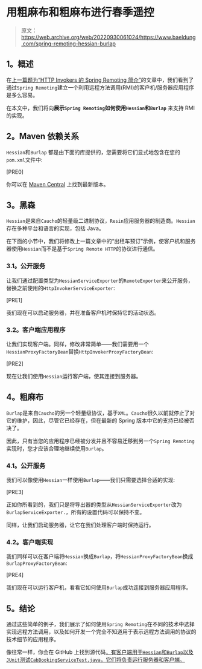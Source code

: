 # 用粗麻布和粗麻布进行春季遥控

> 原文：<https://web.archive.org/web/20220930061024/https://www.baeldung.com/spring-remoting-hessian-burlap>

## **1。概述**

在[上一篇题为“HTTP Invokers 的 Spring Remoting 简介”](/web/20221129010015/https://www.baeldung.com/spring-remoting-http-invoker)的文章中，我们看到了通过`Spring Remoting`建立一个利用远程方法调用(RMI)的客户机/服务器应用程序是多么容易。

在本文中，我们将向**展示`Spring Remoting`如何使用`Hessian`和`Burlap`** 来支持 RMI 的实现。

## **2。Maven 依赖关系**

`Hessian`和`Burlap` 都是由下面的库提供的，您需要将它们显式地包含在您的`pom.xml`文件中:

[PRE0]

你可以在 [Maven Central](https://web.archive.org/web/20221129010015/https://search.maven.org/classic/#search%7Cgav%7C1%7Cg%3A%22com.caucho%22%20AND%20a%3A%22hessian%22) 上找到最新版本。

## **3。黑森**

`Hessian`是来自`Caucho`的轻量级二进制协议，`Resin`应用服务器的制造商。`Hessian`存在多种平台和语言的实现，包括 Java。

在下面的小节中，我们将修改上一篇文章中的“出租车预订”示例，使客户机和服务器使用`Hessian`而不是基于`Spring Remote HTTP`的协议进行通信。

### **3.1。公开服务**

让我们通过配置类型为`HessianServiceExporter`的`RemoteExporter`来公开服务，替换之前使用的`HttpInvokerServiceExporter`:

[PRE1]

我们现在可以启动服务器，并在准备客户机时保持它的活动状态。

### **3.2。客户端应用程序**

让我们实现客户端。同样，修改非常简单——我们需要用一个`HessianProxyFactoryBean`替换`HttpInvokerProxyFactoryBean`:

[PRE2]

现在让我们使用`Hessian`运行客户端，使其连接到服务器。

## **4。粗麻布**

`Burlap`是来自`Caucho`的另一个轻量级协议，基于`XML`。`Caucho`很久以前就停止了对它的维护，因此，尽管它已经存在，但在最新的 Spring 版本中它的支持已经被否决了。

因此，只有当您的应用程序已经被分发并且不容易迁移到另一个`Spring Remoting`实现时，您才应该合理地继续使用`Burlap`。

### **4.1。公开服务**

我们可以像使用`Hessian`一样使用`Burlap`——我们只需要选择合适的实现:

[PRE3]

正如你所看到的，我们只是将导出器的类型从`HessianServiceExporter`改为`BurlapServiceExporter.`，所有的设置代码可以保持不变。

同样，让我们启动服务器，让它在我们处理客户端时保持运行。

### **4.2。客户端实现**

我们同样可以在客户端将`Hessian`换成`Burlap`，将`HessianProxyFactoryBean`换成`BurlapProxyFactoryBean`:

[PRE4]

我们现在可以运行客户机，看看它如何使用`Burlap`成功连接到服务器应用程序。

## **5。结论**

通过这些简单的例子，我们展示了如何使用`Spring Remoting`在不同的技术中选择实现远程方法调用，以及如何开发一个完全不知道用于表示远程方法调用的协议的技术细节的应用程序。

像往常一样，你会在 GitHub 上找到源代码[，有客户端用于`Hessian`和`Burlap`以及`JUnit`测试`CabBookingServiceTest.java`，它们将负责运行服务器和客户端。](https://web.archive.org/web/20221129010015/https://github.com/eugenp/tutorials/tree/master/spring-remoting-modules/remoting-hessian-burlap)